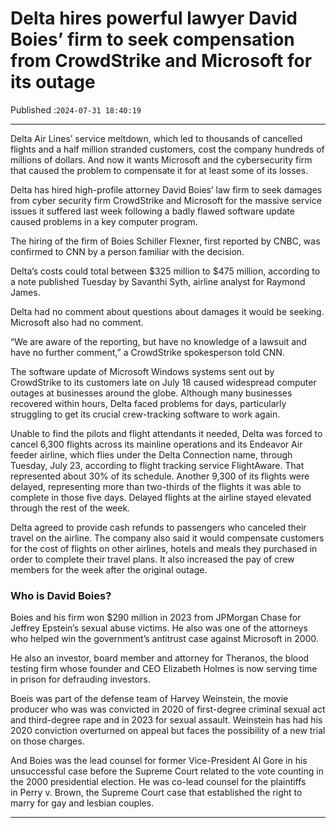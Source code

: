 # Delta hires powerful lawyer David Boies’ firm to seek compensation from CrowdStrike and Microsoft for its outage

Published :`2024-07-31 18:40:19`

---

Delta Air Lines’ service meltdown, which led to thousands of cancelled flights and a half million stranded customers, cost the company hundreds of millions of dollars. And now it wants Microsoft and the cybersecurity firm that caused the problem to compensate it for at least some of its losses.

Delta has hired high-profile attorney David Boies’ law firm to seek damages from cyber security firm CrowdStrike and Microsoft for the massive service issues it suffered last week following a badly flawed software update caused problems in a key computer program.

The hiring of the firm of Boies Schiller Flexner, first reported by CNBC, was confirmed to CNN by a person familiar with the decision.

Delta’s costs could total between $325 million to $475 million, according to a note published Tuesday by Savanthi Syth, airline analyst for Raymond James.

Delta had no comment about questions about damages it would be seeking. Microsoft also had no comment.

“We are aware of the reporting, but have no knowledge of a lawsuit and have no further comment,” a CrowdStrike spokesperson told CNN.

The software update of Microsoft Windows systems sent out by CrowdStrike to its customers late on July 18 caused widespread computer outages at businesses around the globe. Although many businesses recovered within hours, Delta faced problems for days, particularly struggling to get its crucial crew-tracking software to work again.

Unable to find the pilots and flight attendants it needed, Delta was forced to cancel 6,300 flights across its mainline operations and its Endeavor Air feeder airline, which flies under the Delta Connection name, through Tuesday, July 23, according to flight tracking service FlightAware. That represented about 30% of its schedule. Another 9,300 of its flights were delayed, representing more than two-thirds of the flights it was able to complete in those five days. Delayed flights at the airline stayed elevated through the rest of the week.

Delta agreed to provide cash refunds to passengers who canceled their travel on the airline. The company also said it would compensate customers for the cost of flights on other airlines, hotels and meals they purchased in order to complete their travel plans. It also increased the pay of crew members for the week after the original outage.

### Who is David Boies?

Boies and his firm won $290 million in 2023 from JPMorgan Chase for Jeffrey Epstein’s sexual abuse victims. He also was one of the attorneys who helped win the government’s antitrust case against Microsoft in 2000.

He also an investor, board member and attorney for Theranos, the blood testing firm whose founder and CEO Elizabeth Holmes is now serving time in prison for defrauding investors.

Boeis was part of the defense team of Harvey Weinstein, the movie producer who was was convicted in 2020 of first-degree criminal sexual act and third-degree rape and in 2023 for sexual assault. Weinstein has had his 2020 conviction overturned on appeal but faces the possibility of a new trial on those charges.

And Boies was the lead counsel for former Vice-President Al Gore in his unsuccessful case before the Supreme Court related to the vote counting in the 2000 presidential election. He was co-lead counsel for the plaintiffs in Perry v. Brown, the Supreme Court case that established the right to marry for gay and lesbian couples.

---

